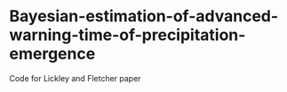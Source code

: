 # Bayesian-estimation-of-advanced-warning-time-of-precipitation-emergence
Code for Lickley and Fletcher paper
